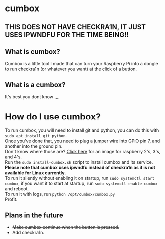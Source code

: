 # cumbox
## THIS DOES NOT HAVE CHECKRA1N, IT JUST USES IPWNDFU FOR THE TIME BEING!!
## What is cumbox?
Cumbox is a little tool I made that can turn your Raspberry Pi into a dongle to run checkra1n (or whatever you want) at the click of a button.
## What is a cumbox?
It's best you dont know ._.
# How do I use cumbox?
To run cumbox, you will need to install git and python, you can do this with ``sudo apt install git python``.  
Once you've done that, you need to plug a jumper wire into GPiO pin 7, and another into the ground pin.  
Don't know where those are? [Click here](https://www.raspberrypi.org/documentation/usage/gpio/images/gpio-numbers-pi2.png) for an image for raspberry 2's, 3's, and 4's.  
Run the ``sudo install-cumbox.sh`` script to install cumbox and its service. **Please note that cumbox uses ipwndfu instead of checkra1n as it is not available for Linux currently.**  
To run it silently without enabling it on startup, run ``sudo systemctl start cumbox``, if you want it to start at startup, run ``sudo systemctl enable cumbox`` and reboot.  
To run it with logs, run ``python /opt/cumbox/cumbox.py``  
Profit.

## Plans in the future
 - ~~Make cumbox continue when the button is pressed.~~
 - Add checkra1n.
